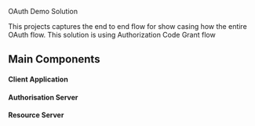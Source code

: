OAuth Demo Solution

This projects captures the end to end flow for show casing how the entire OAuth flow.
This solution is using Authorization Code Grant flow 

## Main Components
#### Client Application
#### Authorisation Server
#### Resource Server 


